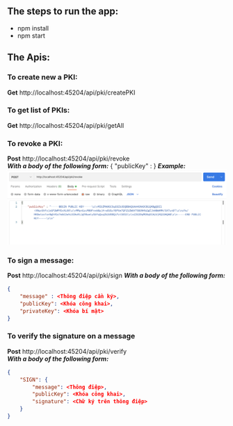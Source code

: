 ## The steps to run the app:
- npm install
- npm start

## The Apis:
### To create new a PKI: 
**Get** http://localhost:45204/api/pki/createPKI
### To get list of PKIs: 
**Get** http://localhost:45204/api/pki/getAll
### To revoke a PKI: 
**Post** http://localhost:45204/api/pki/revoke  
***With a body of the following form:***
{
    "publicKey" : <The public key needs to be revoked>
}
***Example:***
![alt text](./img/img1.png)

### To sign a message: 
**Post** http://localhost:45204/api/pki/sign 
***With a body of the following form:***
```json
{
    "message" : <Thông điệp cần ký>,
    "publicKey": <Khóa công khai>,
    "privateKey": <Khóa bí mật>
}
```
### To verify the signature on a message
**Post** http://localhost:45204/api/pki/verify  
***With a body of the following form:***
```json
{
    "SIGN": {
        "message": <Thông điệp>,
        "publicKey": <Khóa công khai>,
        "signature": <Chữ ký trên thông điệp>
    }
}
```